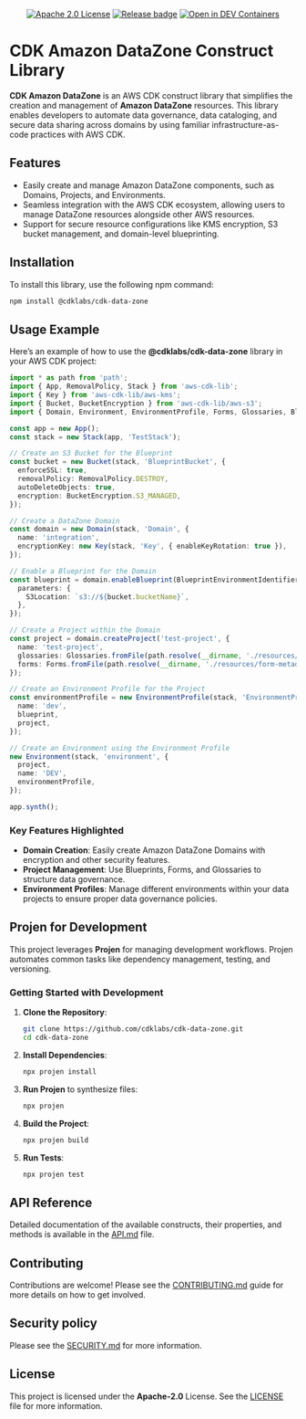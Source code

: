 <p align="center">
  <a href="https://opensource.org/licenses/Apache-2.0"><img src="https://img.shields.io/badge/License-Apache%202.0-yellowgreen.svg" alt="Apache 2.0 License"></a>
  <a href="https://github.com/cdklabs/cdk-cicd-wrapper/actions/workflows/release.yml"><img src="https://github.com/cdklabs/cdk-data-zone/actions/workflows/release.yml/badge.svg" alt="Release badge"></a>
  <a href="https://vscode.dev/redirect?url=vscode://ms-vscode-remote.remote-containers/cloneInVolume?url=https://github.com/cdklabs/cdk-data-zone"><img src="https://img.shields.io/static/v1?label=Dev%20Containers&message=Open&color=blue" alt="Open in DEV Containers"></a>
</p>

# CDK Amazon DataZone Construct Library

**CDK Amazon DataZone** is an AWS CDK construct library that simplifies the creation and management of **Amazon DataZone** resources. This library enables developers to automate data governance, data cataloging, and secure data sharing across domains by using familiar infrastructure-as-code practices with AWS CDK.

## Features

- Easily create and manage Amazon DataZone components, such as Domains, Projects, and Environments.
- Seamless integration with the AWS CDK ecosystem, allowing users to manage DataZone resources alongside other AWS resources.
- Support for secure resource configurations like KMS encryption, S3 bucket management, and domain-level blueprinting.

## Installation

To install this library, use the following npm command:

```bash
npm install @cdklabs/cdk-data-zone
```

## Usage Example

Here’s an example of how to use the **@cdklabs/cdk-data-zone** library in your AWS CDK project:

```typescript
import * as path from 'path';
import { App, RemovalPolicy, Stack } from 'aws-cdk-lib';
import { Key } from 'aws-cdk-lib/aws-kms';
import { Bucket, BucketEncryption } from 'aws-cdk-lib/aws-s3';
import { Domain, Environment, EnvironmentProfile, Forms, Glossaries, BlueprintEnvironmentIdentifiers } from '@cdklabs/cdk-data-zone';

const app = new App();
const stack = new Stack(app, 'TestStack');

// Create an S3 Bucket for the Blueprint
const bucket = new Bucket(stack, 'BlueprintBucket', {
  enforceSSL: true,
  removalPolicy: RemovalPolicy.DESTROY,
  autoDeleteObjects: true,
  encryption: BucketEncryption.S3_MANAGED,
});

// Create a DataZone Domain
const domain = new Domain(stack, 'Domain', {
  name: 'integration',
  encryptionKey: new Key(stack, 'Key', { enableKeyRotation: true }),
});

// Enable a Blueprint for the Domain
const blueprint = domain.enableBlueprint(BlueprintEnvironmentIdentifiers.DEFAULT_DATA_LAKE, {
  parameters: {
    S3Location: `s3://${bucket.bucketName}`,
  },
});

// Create a Project within the Domain
const project = domain.createProject('test-project', {
  name: 'test-project',
  glossaries: Glossaries.fromFile(path.resolve(__dirname, './resources/glossaries.json')),
  forms: Forms.fromFile(path.resolve(__dirname, './resources/form-metadata.json')),
});

// Create an Environment Profile for the Project
const environmentProfile = new EnvironmentProfile(stack, 'EnvironmentProfile', {
  name: 'dev',
  blueprint,
  project,
});

// Create an Environment using the Environment Profile
new Environment(stack, 'environment', {
  project,
  name: 'DEV',
  environmentProfile,
});

app.synth();
```

### Key Features Highlighted

- **Domain Creation**: Easily create Amazon DataZone Domains with encryption and other security features.
- **Project Management**: Use Blueprints, Forms, and Glossaries to structure data governance.
- **Environment Profiles**: Manage different environments within your data projects to ensure proper data governance policies.

## Projen for Development

This project leverages **Projen** for managing development workflows. Projen automates common tasks like dependency management, testing, and versioning.

### Getting Started with Development

1. **Clone the Repository**:
   ```bash
   git clone https://github.com/cdklabs/cdk-data-zone.git
   cd cdk-data-zone
   ```

2. **Install Dependencies**:
   ```bash
   npx projen install
   ```

3. **Run Projen** to synthesize files:
   ```bash
   npx projen
   ```

4. **Build the Project**:
   ```bash
   npx projen build
   ```

5. **Run Tests**:
   ```bash
   npx projen test
   ```

## API Reference

Detailed documentation of the available constructs, their properties, and methods is available in the [API.md](API.md) file.


## Contributing

Contributions are welcome! Please see the [CONTRIBUTING.md](CONTRIBUTING.md) guide for more details on how to get involved.

## Security policy

Please see the [SECURITY.md](SECURITY.md) for more information.

## License

This project is licensed under the **Apache-2.0** License. See the [LICENSE](LICENSE) file for more information.
